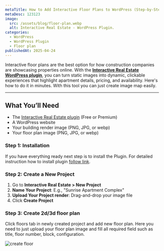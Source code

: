 ```yaml
---
metaTitle: How to Add Interactive Floor Plans to WordPress (Step-by-Step)
metaDesc: 123123
image:
  src: /assets/blog/floor-plan.webp
  alt: Interactive Real Estate - WordPress Plugin.
categories:
  - WordPress
  - WordPress Plugin
  - Floor plan
publishedAt: 2025-04-24
---
```


Interactive floor plans are the best option for how construction companies are showcasing properties online. With the [**Interactive Real Estate WordPress plugin**](/), you can turn static images into dynamic, clickable experiences that highlight apartment details, pricing, and availability. Here's how to do it in minutes. With this tool you can just create image map easily.

---

## What You’ll Need

- The [Interactive Real Estate plugin](/) (Free or Premium)
- A WordPress website
- Your building render image (PNG, JPG, or webp)
- Your floor plan image (PNG, JPG, or webp)

### Step 1: Installation

If you have everything ready next step is to install the Plugin. For detailed instruction how to install plugin [follow link](/doc/installation).

### Step 2: Create a New Project

1. Go to **Interactive Real Estate > New Project**
2. **Name Your Project**: E.g., "Sunrise Apartment Complex"
3. **Upload Your Project render**: Drag-and-drop your image file
4. Click **Create Project**

### Step 3: Create 2d/3d floor plan

Click floors tab in newly created project and add new floor plan. Here you need to just upload your floor plan image and fill all required field such as title, floor number, block, configuration.

![create floor](/assets/blog/floor-create.webp)
